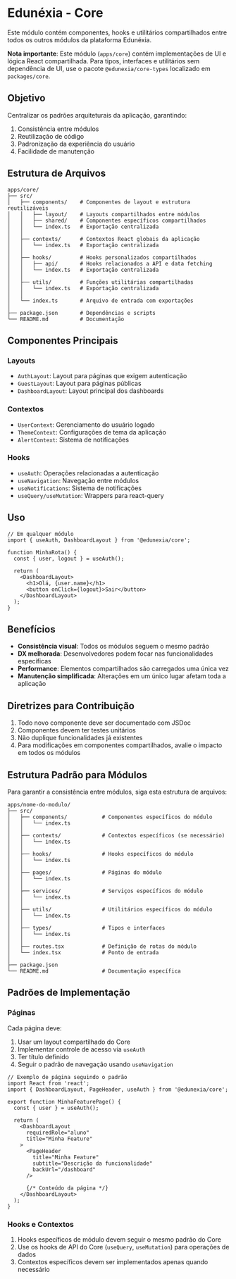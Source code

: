 <!-- cSpell:disable -->
# Edunéxia - Core

Este módulo contém componentes, hooks e utilitários compartilhados entre todos os outros módulos da plataforma Edunéxia.

**Nota importante**: Este módulo (`apps/core`) contém implementações de UI e lógica React compartilhada. Para tipos, interfaces e utilitários sem dependência de UI, use o pacote `@edunexia/core-types` localizado em `packages/core`.

## Objetivo

Centralizar os padrões arquiteturais da aplicação, garantindo:

1. Consistência entre módulos
2. Reutilização de código
3. Padronização da experiência do usuário
4. Facilidade de manutenção

## Estrutura de Arquivos

```
apps/core/
├── src/
│   ├── components/    # Componentes de layout e estrutura reutilizáveis
│   │   ├── layout/    # Layouts compartilhados entre módulos
│   │   ├── shared/    # Componentes específicos compartilhados
│   │   └── index.ts   # Exportação centralizada
│   │
│   ├── contexts/      # Contextos React globais da aplicação
│   │   └── index.ts   # Exportação centralizada
│   │
│   ├── hooks/         # Hooks personalizados compartilhados
│   │   ├── api/       # Hooks relacionados a API e data fetching
│   │   └── index.ts   # Exportação centralizada
│   │
│   ├── utils/         # Funções utilitárias compartilhadas
│   │   └── index.ts   # Exportação centralizada
│   │
│   └── index.ts       # Arquivo de entrada com exportações
│
├── package.json       # Dependências e scripts
└── README.md          # Documentação
```

## Componentes Principais

### Layouts

- `AuthLayout`: Layout para páginas que exigem autenticação
- `GuestLayout`: Layout para páginas públicas
- `DashboardLayout`: Layout principal dos dashboards

### Contextos

- `UserContext`: Gerenciamento do usuário logado
- `ThemeContext`: Configurações de tema da aplicação
- `AlertContext`: Sistema de notificações

### Hooks

- `useAuth`: Operações relacionadas a autenticação
- `useNavigation`: Navegação entre módulos
- `useNotifications`: Sistema de notificações
- `useQuery/useMutation`: Wrappers para react-query

## Uso

```tsx
// Em qualquer módulo
import { useAuth, DashboardLayout } from '@edunexia/core';

function MinhaRota() {
  const { user, logout } = useAuth();
  
  return (
    <DashboardLayout>
      <h1>Olá, {user.name}</h1>
      <button onClick={logout}>Sair</button>
    </DashboardLayout>
  );
}
```

## Benefícios

- **Consistência visual**: Todos os módulos seguem o mesmo padrão
- **DX melhorada**: Desenvolvedores podem focar nas funcionalidades específicas
- **Performance**: Elementos compartilhados são carregados uma única vez
- **Manutenção simplificada**: Alterações em um único lugar afetam toda a aplicação

## Diretrizes para Contribuição

1. Todo novo componente deve ser documentado com JSDoc
2. Componentes devem ter testes unitários
3. Não duplique funcionalidades já existentes
4. Para modificações em componentes compartilhados, avalie o impacto em todos os módulos

## Estrutura Padrão para Módulos

Para garantir a consistência entre módulos, siga esta estrutura de arquivos:

```
apps/nome-do-modulo/
├── src/
│   ├── components/           # Componentes específicos do módulo
│   │   └── index.ts         
│   │
│   ├── contexts/             # Contextos específicos (se necessário)
│   │   └── index.ts
│   │
│   ├── hooks/                # Hooks específicos do módulo
│   │   └── index.ts
│   │
│   ├── pages/                # Páginas do módulo
│   │   └── index.ts
│   │
│   ├── services/             # Serviços específicos do módulo
│   │   └── index.ts
│   │
│   ├── utils/                # Utilitários específicos do módulo
│   │   └── index.ts
│   │
│   ├── types/                # Tipos e interfaces
│   │   └── index.ts
│   │
│   ├── routes.tsx            # Definição de rotas do módulo
│   └── index.tsx             # Ponto de entrada
│
├── package.json
└── README.md                 # Documentação específica
```

## Padrões de Implementação

### Páginas

Cada página deve:

1. Usar um layout compartilhado do Core
2. Implementar controle de acesso via `useAuth`
3. Ter título definido
4. Seguir o padrão de navegação usando `useNavigation`

```tsx
// Exemplo de página seguindo o padrão
import React from 'react';
import { DashboardLayout, PageHeader, useAuth } from '@edunexia/core';

export function MinhaFeaturePage() {
  const { user } = useAuth();
  
  return (
    <DashboardLayout 
      requiredRole="aluno" 
      title="Minha Feature"
    >
      <PageHeader
        title="Minha Feature"
        subtitle="Descrição da funcionalidade"
        backUrl="/dashboard"
      />
      
      {/* Conteúdo da página */}
    </DashboardLayout>
  );
}
```

### Hooks e Contextos

1. Hooks específicos de módulo devem seguir o mesmo padrão do Core
2. Use os hooks de API do Core (`useQuery`, `useMutation`) para operações de dados
3. Contextos específicos devem ser implementados apenas quando necessário 
